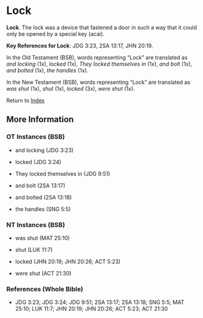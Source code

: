 # Lock
**Lock**. 
The lock was a device that fastened a door in such a way that it could only be opened by a special key (acai). 


**Key References for Lock**: 
JDG 3:23, 2SA 13:17, JHN 20:19. 


In the Old Testament (BSB), words representing “Lock” are translated as 
*and locking* (1x), *locked* (1x), *They locked themselves in* (1x), *and bolt* (1x), *and bolted* (1x), *the handles* (1x). 


In the New Testament (BSB), words representing “Lock” are translated as 
*was shut* (1x), *shut* (1x), *locked* (3x), *were shut* (1x). 


Return to [Index](00-Index.md)

## More Information

### OT Instances (BSB)

* and locking (JDG 3:23)

* locked (JDG 3:24)

* They locked themselves in (JDG 9:51)

* and bolt (2SA 13:17)

* and bolted (2SA 13:18)

* the handles (SNG 5:5)



### NT Instances (BSB)

* was shut (MAT 25:10)

* shut (LUK 11:7)

* locked (JHN 20:19; JHN 20:26; ACT 5:23)

* were shut (ACT 21:30)



### References (Whole Bible)

* JDG 3:23; JDG 3:24; JDG 9:51; 2SA 13:17; 2SA 13:18; SNG 5:5; MAT 25:10; LUK 11:7; JHN 20:19; JHN 20:26; ACT 5:23; ACT 21:30



